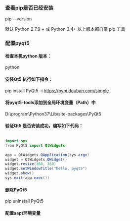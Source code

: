 
### 查看pip是否已经安装

pip --version 

默认 Python 2.7.9 + 或 Python 3.4+ 以上版本都自带 pip 工具

### 配置pyqt5

#### 检查本机python 版本：
python

#### 安装Qt5 执行如下指令：
pip install PyQt5 -i https://pypi.douban.com/simple

#### 将pyqt5-tools添加到全局环境变量（Path）中

D:\program\Python37\Lib\site-packages\PyQt5


#### 验证Qt5 是否安装成功，编写如下代码：

```java

import sys
from PyQt5 import QtWidgets
 
app = QtWidgets.QApplication(sys.argv)
widget = QtWidgets.QWidget()
widget.resize(360, 360)
widget.setWindowTitle("hello, pyqt5")
widget.show()
sys.exit(app.exec())

```

#### 删除PyQt5

pip uninstall PyQt5

#### 配置aapt环境变量
